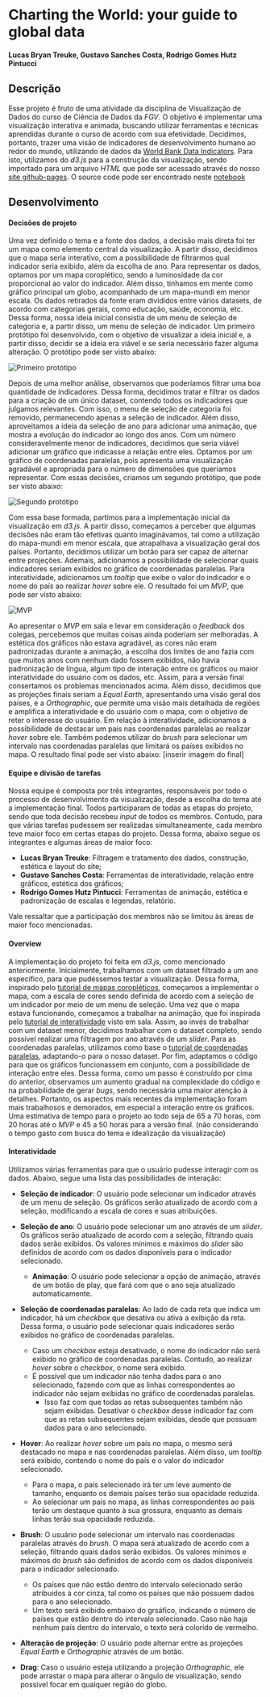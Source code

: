 # Charting the World: your guide to global data
#### Lucas Bryan Treuke, Gustavo Sanches Costa, Rodrigo Gomes Hutz Pintucci
## Descrição

Esse projeto é fruto de uma atividade da disciplina de Visualização de Dados do curso de Ciência de Dados da *FGV*. O objetivo é implementar uma visualização interativa e animada, buscando utilizar ferramentas e técnicas aprendidas durante o curso de acordo com sua efetividade.
Decidimos, portanto, trazer uma visão de indicadores de desenvolvimento humano ao redor do mundo, utilizando de dados da [World Bank Data Indicators](https://github.com/light-and-salt/World-Bank-Data-by-Indicators).
Para isto, utilizamos do *d3.js* para a construção da visualização, sendo importado para um arquivo *HTML* que pode ser acessado através do nosso [site github-pages](https://fgv-vis-2023.github.io/assignment-3-chartingtheworld/). O source code pode ser encontrado neste [notebook](https://observablehq.com/d/73cb3dcdc6d879de)

## Desenvolvimento

#### Decisões de projeto

Uma vez definido o tema e a fonte dos dados, a decisão mais direta foi ter um mapa como elemento central da visualização. A partir disso, decidimos que o mapa seria interativo, com a possibilidade de filtrarmos qual indicador seria exibido, além da escolha de ano. 
Para representar os dados, optamos por um mapa coroplético, sendo a luminosidade da cor proporcional ao valor do indicador. Além disso, tinhamos em mente como gráfico principal um globo, acompanhado de um mapa-mundi em menor escala.
Os dados retirados da fonte eram divididos entre vários datasets, de acordo com categorias gerais, como educação, saúde, economia, etc. Dessa forma, nossa ideia inicial consistia de um menu de seleção de categoria e, a partir disso, um menu de seleção de indicador.
Um primeiro protótipo foi desenvolvido, com o objetivo de visualizar a ideia inicial e, a partir disso, decidir se a ideia era viável e se seria necessário fazer alguma alteração. O protótipo pode ser visto abaixo:

![Primeiro protótipo](.\images\prototype1.jpeg)

Depois de uma melhor análise, observamos que poderíamos filtrar uma boa quantidade de indicadores. Dessa forma, decidimos tratar e filtrar os dados para a criação de um único dataset, contendo todos os indicadores que julgamos relevantes. Com isso, o menu de seleção de categoria foi removido, permanecendo apenas a seleção de indicador. 
Além disso, aproveitamos a ideia da seleção de ano para adicionar uma animação, que mostra a evolução do indicador ao longo dos anos. 
Com um número consideravelmente menor de indicadores, decidimos que seria viável adicionar um gráfico que indicasse a relação entre eles. Optamos por um gráfico de coordenadas paralelas, pois apresenta uma visualização agradável e apropriada para o número de dimensões que queríamos representar. 
Com essas decisões, criamos um segundo protótipo, que pode ser visto abaixo:

![Segundo protótipo](.\images\prototype2.jpeg)

Com essa base formada, partimos para a implementação inicial da visualização em *d3.js*. A partir disso, começamos a perceber que algumas decisões não eram tão efetivas quanto imaginávamos, tal como a utilização do mapa-mundi em menor escala, que atrapalhava a visualização geral dos países. Portanto, decidimos utilizar um botão para ser capaz de alternar entre projeções.
Ademais, adicionamos a possibilidade de selecionar quais indicadores seriam exibidos no gráfico de coordenadas paralelas. Para interatividade, adicionamos um *tooltip* que exibe o valor do indicador e o nome do país ao realizar *hover* sobre ele.
O resultado foi um *MVP*, que pode ser visto abaixo:

![MVP](.\images\mvp.jpeg)

Ao apresentar o *MVP* em sala e levar em consideração o *feedback* dos colegas, percebemos que muitas coisas ainda poderiam ser melhoradas. A estética dos gráficos não estava agradável, as cores não eram padronizadas durante a animação, a escolha dos limites de ano fazia com que muitos anos com nenhum dado fossem exibidos, não havia padronização de língua, algum tipo de interação entre os gráficos ou maior interatividade do usuário com os dados, etc.
Assim, para a versão final consertamos os problemas mencionados acima. Além disso, decidimos que as projeções finais seriam a *Equal Earth*, apresentando uma visão geral dos países, e a *Orthographic*, que permite uma visão mais detalhada de regiões e amplifica a interatividade e do usuário com o mapa, com o objetivo de reter o interesse do usuário.
Em relação à interatividade, adicionamos a possibilidade de destacar um país nas coordenadas paralelas ao realizar *hover* sobre ele. Também podemos utilizar do *brush* para selecionar um intervalo nas coordenadas paralelas que limitará os países exibidos no mapa.
O resultado final pode ser visto abaixo:
[inserir imagem do final]


#### Equipe e divisão de tarefas

Nossa equipe é composta por três integrantes, responsáveis por todo o processo de desenvolvimento da visualização, desde a escolha do tema até a implementação final. Todos participaram de todas as etapas do projeto, sendo que toda decisão recebeu *input* de todos os membros. 
Contudo, para que várias tarefas pudessem ser realizadas simultaneamente, cada membro teve maior foco em certas etapas do projeto. Dessa forma, abaixo segue os integrantes e algumas áreas de maior foco:

- **Lucas Bryan Treuke**: Filtragem e tratamento dos dados, construção, estética e layout do site;
- **Gustavo Sanches Costa**: Ferramentas de interatividade, relação entre gráficos, estética dos gráficos;
- **Rodrigo Gomes Hutz Pintucci**: Ferramentas de animação, estética e padronização de escalas e legendas, relatório.

Vale ressaltar que a participação dos membros não se limitou às áreas de maior foco mencionadas.

#### Overview

A implementação do projeto foi feita em *d3.js*, como mencionado anteriormente. Inicialmente, trabalhamos com um dataset filtrado a um ano específico, para que pudéssemos testar a visualização.
Dessa forma, inspirado pelo [tutorial de mapas coropléticos](https://d3-graph-gallery.com/choropleth.html), começamos a implementar o mapa, com a escala de cores sendo definida de acordo com a seleção de um indicador por meio de um menu de seleção.
Uma vez que o mapa estava funcionando, começamos a trabalhar na animação, que foi inspirada pelo [tutorial de interatividade](https://observablehq.com/@visualdslab/making-d3-charts-interactive) visto em sala. Assim, ao invés de trabalhar com um dataset menor, decidimos trabalhar com o dataset completo, sendo possível realizar uma filtragem por ano através de um *slider*.
Para as coordenadas paralelas, utilizamos como base o [tutorial de coordenadas paralelas](https://d3-graph-gallery.com/parallel.html), adaptando-o para o nosso dataset.
Por fim, adaptamos o código para que os gráficos funcionassem em conjunto, com a possibilidade de interação entre eles.
Dessa forma, como um passo é construído por cima do anterior, observamos um aumento gradual na complexidade do código e na probabilidade de gerar *bugs*, sendo necessária uma maior atenção à detalhes. Portanto, os aspectos mais recentes da implementação foram mais trabalhosos e demorados, em especial a interação entre os gráficos.
Uma estimativa de tempo para o projeto ao todo seja de 65 a 70 horas, com 20 horas até o *MVP* e 45 a 50 horas para a versão final. (não considerando o tempo gasto com busca do tema e idealização da visualização)

#### Interatividade

Utilizamos várias ferramentas para que o usuário pudesse interagir com os dados. Abaixo, segue uma lista das possibilidades de interação:

- **Seleção de indicador**: O usuário pode selecionar um indicador através de um menu de seleção. Os gráficos serão atualizado de acordo com a seleção, modificando a escala de cores e suas atribuições.

- **Seleção de ano**: O usuário pode selecionar um ano através de um *slider*. Os gráficos serão atualizado de acordo com a seleção, filtrando quais dados serão exibidos. Os valores mínimos e máximos do *slider* são definidos de acordo com os dados disponíveis para o indicador selecionado.
    - **Animação**: O usuário pode selecionar a opção de animação, através de um botão de play, que fará com que o ano seja atualizado automaticamente. 

- **Seleção de coordenadas paralelas**: Ao lado de cada reta que indica um indicador, há um *checkbox* que desativa ou ativa a exibição da reta. Dessa forma, o usuário pode selecionar quais indicadores serão exibidos no gráfico de coordenadas paralelas.
    - Caso um *checkbox* esteja desativado, o nome do indicador não será exibido no gráfico de coordenadas paralelas. Contudo, ao realizar *hover* sobre o *checkbox*, o nome será exibido.
    - É possível que um indicador não tenha dados para o ano selecionado, fazendo com que as linhas correspondentes ao indicador não sejam exibidas no gráfico de coordenadas paralelas.
        - Isso faz com que todas as retas subsequentes também não sejam exibidas. Desativar o *checkbox* desse indicador faz com que as retas subsequentes sejam exibidas, desde que possuam dados para o ano selecionado.

- **Hover**: Ao realizar *hover* sobre um país no mapa, o mesmo será destacado no mapa e nas coordenadas paralelas. Além disso, um *tooltip* será exibido, contendo o nome do país e o valor do indicador selecionado.
    - Para o mapa, o país selecionado irá ter um leve aumento de tamanho, enquanto os demais países terão sua opacidade reduzida.
    - Ao selecionar um país no mapa, as linhas correspondentes ao país terão um destaque quanto à sua grossura, enquanto as demais linhas terão sua opacidade reduzida.

- **Brush**: O usuário pode selecionar um intervalo nas coordenadas paralelas através do *brush*. O mapa será atualizado de acordo com a seleção, filtrando quais dados serão exibidos. Os valores mínimos e máximos do *brush* são definidos de acordo com os dados disponíveis para o indicador selecionado.
    - Os países que não estão dentro do intervalo selecionado serão atribuídos à cor cinza, tal como os países que não possuem dados para o ano selecionado.
    - Um texto será exibido embaixo do grsáfico, indicando o número de países que estão dentro do intervalo selecionado. Caso não haja nenhum país dentro do intervalo, o texto será colorido de vermelho.

- **Alteração de projeção**: O usuário pode alternar entre as projeções *Equal Earth* e *Orthographic* através de um botão. 

- **Drag**: Caso o usuário esteja utilizando a projeção *Orthographic*, ele pode arrastar o mapa para alterar o ângulo de visualização, sendo possível focar em qualquer região do globo.